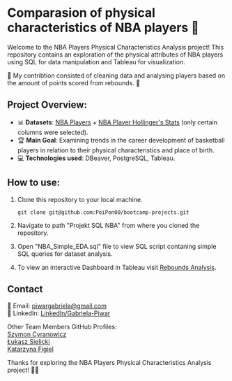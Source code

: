#  **Comparasion of physical characteristics of NBA players** 🏀

Welcome to the NBA Players Physical Characteristics Analysis project! This repository contains an exploration of the physical attributes of NBA players using SQL for data manipulation and Tableau for visualization.

🌱 My contribtion consisted of cleaning data and analysing players based on the amount of points scored from rebounds. 🌱

## **Project Overview:**

- 📊 **Datasets**: [NBA Players](https://www.kaggle.com/datasets/justinas/nba-players-data?datasetId=98271) + [NBA Player Hollinger's Stats](https://www.kaggle.com/datasets/hultm28/nba-player-hollingers-stats) (only certain columns were selected).
- 🏆 **Main Goal**: Examining trends in the career development of basketball players in relation to their physical characteristics and place of birth.
- 💻 **Technologies used**: DBeaver, PostgreSQL, Tableau.


## **How to use:**
   
1. Clone this repository to your local machine.

       git clone git@github.com:PoiPon00/bootcamp-projects.git
   
2. Navigate to path "Projekt SQL NBA" from where you cloned the repository.
   
3. Open "NBA_Simple_EDA.sql" file to view SQL script contaning simple SQL queries for dataset analysis.

4. To view an interactive Dashboard in Tableau visit [Rebounds Analysis](https://public.tableau.com/app/profile/gabriela.piwar/viz/Reboundsanalisys/ReboundsAnalysis).
    

## **Contact**
📧 Email: piwargabriela@gmail.com <br>
🔗 LinkedIn: [LinkedIn/Gabriela-Piwar](https://www.linkedin.com/in/gabriela-piwar)

Other Team Members GitHub Profiles: <br> [Szymon Cyranowicz](https://github.com/szymoncyranowicz)<br>[Łukasz Sielicki](https://github.com/2023SIL) <br> [Katarzyna Figiel](https://github.com/kasiafigiel)

Thanks for exploring the NBA Players Physical Characteristics Analysis project! 🏀💪
